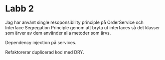 ﻿# Labb 2

Jag har använt single resoponsibility principle på OrderService och Interface Segregation Principle genom att bryta ut interfaces så det klasser som ärver av dem använder alla metoder som ärvs.

Dependency injection på services. 

Refaktorerar duplicerad kod med DRY.

